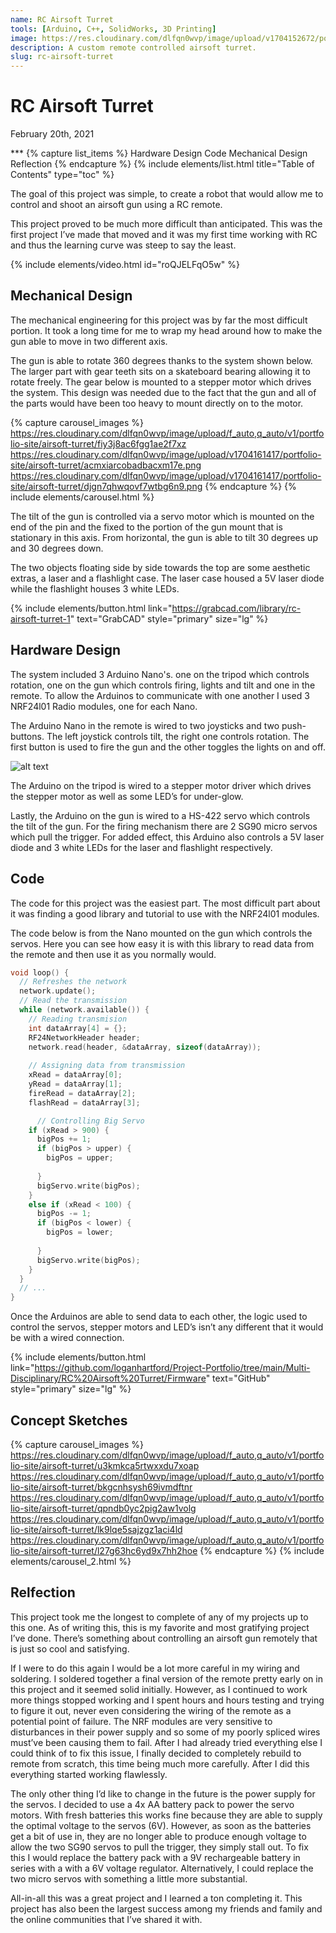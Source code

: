```yaml
---
name: RC Airsoft Turret
tools: [Arduino, C++, SolidWorks, 3D Printing]
image: https://res.cloudinary.com/dlfqn0wvp/image/upload/v1704152672/portfolio-site/airsoft-turret/lbfyqdvdbjqlkrwgrhcx.png
description: A custom remote controlled airsoft turret.
slug: rc-airsoft-turret
---
```


# RC Airsoft Turret
<p class="post-metadata text-muted">
  February 20th, 2021
</p>
***
{% capture list_items %}
Hardware Design
Code
Mechanical Design
Reflection
{% endcapture %}
{% include elements/list.html title="Table of Contents" type="toc" %}

The goal of this project was simple, to create a robot that would allow me to control and shoot an airsoft gun using a RC remote. 

This project proved to be much more difficult than anticipated. This was the first project I’ve made  that moved and it was my first time working with RC and thus the learning curve was steep to say the least.

{% include elements/video.html id="roQJELFqO5w" %}

## Mechanical Design
The mechanical engineering for this project was by far the most difficult portion. It took a long time for me to wrap my head around how to make the gun able to move in two different axis. 

The gun is able to rotate 360 degrees thanks to the system shown below. The larger part with gear teeth sits on a skateboard bearing allowing it to rotate freely. The gear below is mounted to a stepper motor which drives the system. This design was needed due to the fact that the gun and all of the parts would have been too heavy to mount directly on to the motor.

{% capture carousel_images %}
https://res.cloudinary.com/dlfqn0wvp/image/upload/f_auto,q_auto/v1/portfolio-site/airsoft-turret/fiy3j8ac6fgg1ae2f7xz
https://res.cloudinary.com/dlfqn0wvp/image/upload/v1704161417/portfolio-site/airsoft-turret/acmxiarcobadbacxm17e.png
https://res.cloudinary.com/dlfqn0wvp/image/upload/v1704161417/portfolio-site/airsoft-turret/djgn7qhwqovf7wtbg6n9.png
{% endcapture %}
{% include elements/carousel.html %}

The tilt of the gun is controlled via a servo motor which is mounted on the end of the pin and the fixed to the portion of the gun mount that is stationary in this axis. From horizontal, the gun is able to tilt 30 degrees up and 30 degrees down.

The two objects floating side by side towards the top are some aesthetic extras, a laser and a flashlight case. The laser case housed a 5V laser diode while the flashlight houses 3 white LEDs.

{% include elements/button.html link="https://grabcad.com/library/rc-airsoft-turret-1" text="GrabCAD" style="primary" size="lg" %}

## Hardware Design
The system included 3 Arduino Nano's. one on the tripod which controls rotation, one on the gun which controls firing, lights and tilt and one in the remote.  To allow the Arduinos to communicate with one another I used 3 NRF24l01 Radio modules, one for each Nano.

The Arduino Nano in the remote is wired to two joysticks and two push-buttons. The left joystick controls tilt, the right one controls rotation. The first button is used to fire the gun and the other toggles the lights on and off.

![alt text](https://res.cloudinary.com/dlfqn0wvp/image/upload/v1704161588/portfolio-site/airsoft-turret/yt0vzhcsajkkilky4s1c.jpg "Turret hardware")

The Arduino on the tripod is wired to a stepper motor driver which drives the stepper motor as well as some LED’s for under-glow. 

Lastly, the Arduino on the gun is wired to a HS-422 servo which controls the tilt of the gun. For the firing mechanism there are 2 SG90 micro servos which pull the trigger. For added effect, this Arduino also controls a 5V laser diode and 3 white LEDs for the laser and flashlight respectively.

## Code
The code for this project was the easiest part. The most difficult part about it was finding a good library and tutorial to use with the NRF24l01 modules. 

The code below is from the Nano mounted on the gun which controls the servos. Here you can see how easy it is with this library to read data from the remote and then use it as you normally would.

```c++
void loop() {
  // Refreshes the network
  network.update();
  // Read the transmission
  while (network.available()) {
    // Reading transmision
    int dataArray[4] = {};
    RF24NetworkHeader header;
    network.read(header, &dataArray, sizeof(dataArray));
    
    // Assigning data from transmission
    xRead = dataArray[0];
    yRead = dataArray[1];
    fireRead = dataArray[2];
    flashRead = dataArray[3];

      // Controlling Big Servo
    if (xRead > 900) {
      bigPos += 1;
      if (bigPos > upper) {
        bigPos = upper;
        
      }
      bigServo.write(bigPos);
    }
    else if (xRead < 100) {
      bigPos -= 1;
      if (bigPos < lower) {
        bigPos = lower;
        
      }
      bigServo.write(bigPos);
    }      
  }
  // ...
}
```

Once the Arduinos are able to send data to each other, the logic used to control the servos, stepper motors and LED’s isn’t any different that it would be with a wired connection.

{% include elements/button.html link="https://github.com/loganhartford/Project-Portfolio/tree/main/Multi-Disciplinary/RC%20Airsoft%20Turret/Firmware" text="GitHub" style="primary" size="lg" %}

## Concept Sketches
{% capture carousel_images %}
https://res.cloudinary.com/dlfqn0wvp/image/upload/f_auto,q_auto/v1/portfolio-site/airsoft-turret/u3kmkca5rtwxxdu7xoap
https://res.cloudinary.com/dlfqn0wvp/image/upload/f_auto,q_auto/v1/portfolio-site/airsoft-turret/bkgcnhsysh69ivmdftnr
https://res.cloudinary.com/dlfqn0wvp/image/upload/f_auto,q_auto/v1/portfolio-site/airsoft-turret/qpndb0yc2pig2aw1volg
https://res.cloudinary.com/dlfqn0wvp/image/upload/f_auto,q_auto/v1/portfolio-site/airsoft-turret/lk9lqe5sajzgz1aci4ld
https://res.cloudinary.com/dlfqn0wvp/image/upload/f_auto,q_auto/v1/portfolio-site/airsoft-turret/l27g63hc6yd9x7hh2hoe
{% endcapture %}
{% include elements/carousel_2.html %}

## Relfection
This project took me the longest to complete of any of my projects up to this one. As of writing this, this is my favorite and most gratifying project I’ve done. There’s something about controlling an airsoft gun remotely that is just so cool and satisfying.

If I were to do this again I would be a lot more careful in my wiring and soldering. I soldered together a final version of the remote pretty early on in this project and it seemed solid initially. However, as I continued to work more things stopped working and I spent hours and hours testing and trying to figure it out, never even considering the wiring of the remote as a potential point of failure.  The NRF modules are very sensitive to disturbances in their power supply and so some of my poorly spliced wires must’ve been causing them to fail. After I had already tried everything else I could think of to fix this issue, I finally decided to completely rebuild to remote from scratch, this time being much more carefully. After I did this everything started working flawlessly.

The only other thing I’d like to change in the future is the power supply for the servos. I decided to use a 4x AA battery pack to power the servo motors. With fresh batteries this works fine because they are able to supply the optimal voltage to the servos (6V). However, as soon as the batteries get a bit of use in, they are no longer able to produce enough voltage to allow the two SG90 servos to pull the trigger, they simply stall out. To fix this I would replace the battery pack with a 9V rechargeable battery in series with a with a 6V voltage regulator.  Alternatively, I could replace the two micro servos with something a little more substantial.

All-in-all this was a great project and I learned a ton completing it. This project has also been the largest success among my friends and family and the online communities that I’ve shared it with.

